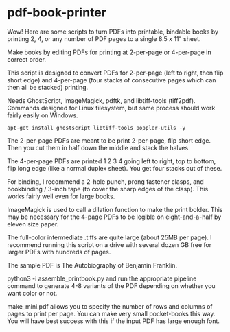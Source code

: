 # pdf-book-printer
Wow! Here are some scripts to turn PDFs into printable, bindable books by printing 2, 4, or any number of PDF pages to a single 8.5 x 11" sheet.

Make books by editing PDFs for printing at 2-per-page or 4-per-page in correct order.

This script is designed to convert PDFs for 2-per-page (left to right, then flip short edge) and 4-per-page (four stacks of consecutive pages which can then all be stacked) printing.

Needs GhostScript, ImageMagick, pdftk, and libtiff-tools (tiff2pdf). Commands designed for Linux filesystem, but same process should work fairly easily on Windows.

```
apt-get install ghostscript libtiff-tools poppler-utils -y
```

The 2-per-page PDFs are meant to be print 2-per-page, flip short edge. Then you cut them in half down the middle and stack the halves.

The 4-per-page PDFs are printed 1 2 3 4 going left to right, top to bottom, flip long edge (like a normal duplex sheet). You get four stacks out of these.

For binding, I recommend a 2-hole punch, prong fastener clasps, and bookbinding / 3-inch tape (to cover the sharp edges of the clasp). This works fairly well even for large books.

ImageMagick is used to call a dilation function to make the print bolder. This may be necessary for the 4-page PDFs to be legible on eight-and-a-half by eleven size paper.

The full-color intermediate .tiffs are quite large (about 25MB per page). I recommend running this script on a drive with several dozen GB free for larger PDFs with hundreds of pages.

The sample PDF is The Autobiography of Benjamin Franklin.

python3 -i assemble_printbook.py and run the appropriate pipeline command to generate 4-8 variants of the PDF depending on whether you want color or not.

make_mini.pdf allows you to specify the number of rows and columns of pages to print per page. You can make very small pocket-books this way. You will have best success with this if the input PDF has large enough font.
